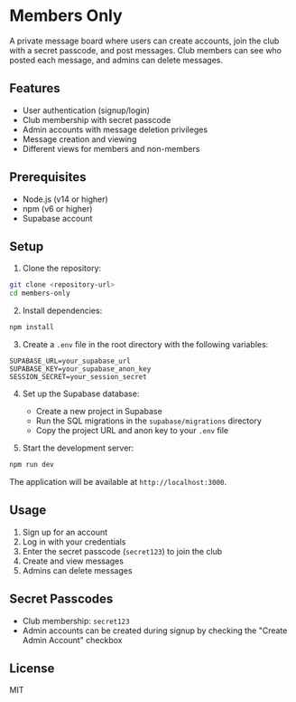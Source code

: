 # Members Only

A private message board where users can create accounts, join the club with a secret passcode, and post messages. Club members can see who posted each message, and admins can delete messages.

## Features

- User authentication (signup/login)
- Club membership with secret passcode
- Admin accounts with message deletion privileges
- Message creation and viewing
- Different views for members and non-members

## Prerequisites

- Node.js (v14 or higher)
- npm (v6 or higher)
- Supabase account

## Setup

1. Clone the repository:
```bash
git clone <repository-url>
cd members-only
```

2. Install dependencies:
```bash
npm install
```

3. Create a `.env` file in the root directory with the following variables:
```
SUPABASE_URL=your_supabase_url
SUPABASE_KEY=your_supabase_anon_key
SESSION_SECRET=your_session_secret
```

4. Set up the Supabase database:
   - Create a new project in Supabase
   - Run the SQL migrations in the `supabase/migrations` directory
   - Copy the project URL and anon key to your `.env` file

5. Start the development server:
```bash
npm run dev
```

The application will be available at `http://localhost:3000`.

## Usage

1. Sign up for an account
2. Log in with your credentials
3. Enter the secret passcode (`secret123`) to join the club
4. Create and view messages
5. Admins can delete messages

## Secret Passcodes

- Club membership: `secret123`
- Admin accounts can be created during signup by checking the "Create Admin Account" checkbox

## License

MIT 